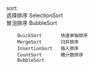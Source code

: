 sort:   
   选择排序  SelectionSort   
   冒泡排序  BubbleSort

        QuickSort       快速单轴排序
        MergeSort       归并排序
        InsertionSort   插入排序
        CountSort       桶计数排序
        BubbleSort      
        